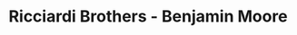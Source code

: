 ---
title: "Ricciardi Brothers - Benjamin Moore"
url: /flanders/ricciardi-brothers-benjamin-moore/
shop: paint
---